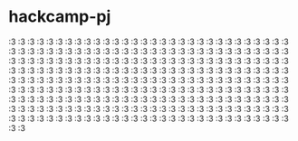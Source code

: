 # hackcamp-pj

:3 :3 :3 :3 :3 :3 :3 :3 :3 :3 :3 :3 :3 :3 :3 :3 :3 :3 :3 :3 :3 :3 :3 :3 :3 :3 :3 :3 :3 :3 :3 :3 :3 :3 :3 :3 :3 :3 :3 :3 :3 :3 :3 :3 :3 :3 :3 :3 :3 :3 :3 :3 :3 :3 :3 :3 :3 :3 :3 :3 :3 :3 :3 :3 :3 :3 :3 :3 :3 :3 :3 :3 :3 :3 :3 :3 :3 :3 :3 :3 :3 :3 :3 :3 :3 :3 :3 :3 :3 :3 :3 :3 :3 :3 :3 :3 :3 :3 :3 :3 :3 :3 :3 :3 :3 :3 :3 :3 :3 :3 :3 :3 :3 :3 :3 :3 :3 :3 :3 :3 :3 :3 :3 :3 :3 :3 :3 :3 :3 :3 :3 :3 :3 :3 :3 :3 :3 :3 :3 :3 :3 :3 :3 :3 :3 :3 :3 :3 :3 :3 :3 :3 :3 :3 :3 :3 :3 :3 :3 :3 :3 :3 :3 :3 :3 :3 :3 :3 :3 :3 :3 :3 :3 :3 :3 :3 :3 :3 :3 :3 :3 :3 :3 :3 :3 :3 :3 :3 :3 :3 :3 :3 :3 :3 :3 :3 :3 :3 :3 :3 :3 :3 :3 :3 :3 :3 :3 :3 :3 :3 :3 :3 :3 :3 :3 :3 :3 :3 :3 :3 :3 :3 :3 :3 :3 :3 :3 :3 :3 :3 :3 :3 :3 :3 :3 :3 :3 :3 :3 :3 :3 :3 :3 :3 :3 :3 :3 :3 :3 :3 :3 :3 :3 :3 :3 :3 :3 :3 :3 :3 :3 :3 :3 :3 :3 :3 :3 :3 :3 :3 :3 :3 
